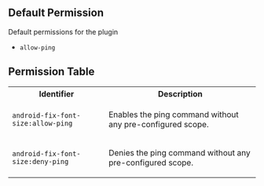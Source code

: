 ## Default Permission

Default permissions for the plugin

- `allow-ping`

## Permission Table

<table>
<tr>
<th>Identifier</th>
<th>Description</th>
</tr>


<tr>
<td>

`android-fix-font-size:allow-ping`

</td>
<td>

Enables the ping command without any pre-configured scope.

</td>
</tr>

<tr>
<td>

`android-fix-font-size:deny-ping`

</td>
<td>

Denies the ping command without any pre-configured scope.

</td>
</tr>
</table>
